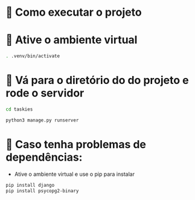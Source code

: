 # 📜 Como executar o projeto

# 📌 Ative o ambiente virtual

```bash
. .venv/bin/activate
```

# 📌 Vá para o diretório do do projeto e rode o servidor

```bash
cd taskies

python3 manage.py runserver
```

# 📌 Caso tenha problemas de dependências:

-   Ative o ambiente virtual e use o pip para instalar

```bash
pip install django
pip install psycopg2-binary
```
